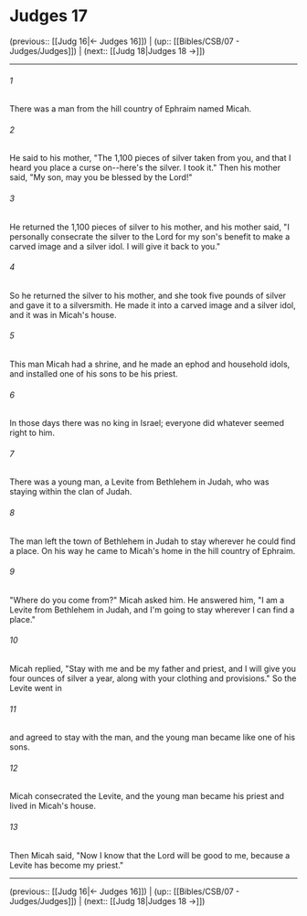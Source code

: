 # Judges 17

(previous:: [[Judg 16|← Judges 16]]) | (up:: [[Bibles/CSB/07 - Judges/Judges]]) | (next:: [[Judg 18|Judges 18 →]])

***


###### 1 
There was a man from the hill country of Ephraim named Micah. 

###### 2 
He said to his mother, "The 1,100 pieces of silver taken from you, and that I heard you place a curse on--here's the silver. I took it." Then his mother said, "My son, may you be blessed by the Lord!" 

###### 3 
He returned the 1,100 pieces of silver to his mother, and his mother said, "I personally consecrate the silver to the Lord for my son's benefit to make a carved image and a silver idol. I will give it back to you." 

###### 4 
So he returned the silver to his mother, and she took five pounds of silver and gave it to a silversmith. He made it into a carved image and a silver idol, and it was in Micah's house. 

###### 5 
This man Micah had a shrine, and he made an ephod and household idols, and installed one of his sons to be his priest. 

###### 6 
In those days there was no king in Israel; everyone did whatever seemed right to him. 

###### 7 
There was a young man, a Levite from Bethlehem in Judah, who was staying within the clan of Judah. 

###### 8 
The man left the town of Bethlehem in Judah to stay wherever he could find a place. On his way he came to Micah's home in the hill country of Ephraim. 

###### 9 
"Where do you come from?" Micah asked him. He answered him, "I am a Levite from Bethlehem in Judah, and I'm going to stay wherever I can find a place." 

###### 10 
Micah replied, "Stay with me and be my father and priest, and I will give you four ounces of silver a year, along with your clothing and provisions." So the Levite went in 

###### 11 
and agreed to stay with the man, and the young man became like one of his sons. 

###### 12 
Micah consecrated the Levite, and the young man became his priest and lived in Micah's house. 

###### 13 
Then Micah said, "Now I know that the Lord will be good to me, because a Levite has become my priest."

***

(previous:: [[Judg 16|← Judges 16]]) | (up:: [[Bibles/CSB/07 - Judges/Judges]]) | (next:: [[Judg 18|Judges 18 →]])
